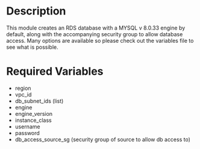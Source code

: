# Description 
This module creates an RDS database with a MYSQL v 8.0.33 engine by default, along with the accompanying security group to allow database access. Many options are available so please check out the variables file to see what is possible. 

# Required Variables
* region
* vpc_id
* db_subnet_ids (list)
* engine
* engine_version
* instance_class
* username 
* password
* db_access_source_sg (security group of source to allow db access to)